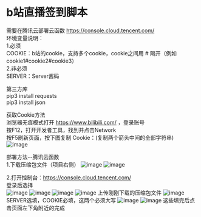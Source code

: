 # b站直播签到脚本
需要在腾讯云部署云函数 https://console.cloud.tencent.com/  
环境变量说明：  
1.必须  
COOKIE：b站的cookie，支持多个cookie，cookie之间用 # 隔开（例如cookie1#cookie2#cookie3）  
2.非必须  
SERVER：Server酱码    
  
第三方库  
pip3 install requests  
pip3 install json  
  
获取Cookie方法  
浏览器无痕模式打开 https://www.bilibili.com/ ，登录账号  
按F12，打开开发者工具，找到并点击Network  
按F5刷新页面，按下图复制 Cookie：(复制两个箭头中间的全部字符串)  
![image](https://user-images.githubusercontent.com/75521125/120108305-3185b200-c197-11eb-85c0-ffe622beca0c.png)
  
部署方法--腾讯云函数  
1.下载压缩包文件（项目右侧） 
![image](https://user-images.githubusercontent.com/75521125/120108563-3860f480-c198-11eb-8a77-ecbc6e74f47c.png)
![image](https://user-images.githubusercontent.com/75521125/120108570-4282f300-c198-11eb-9533-74794292ea2a.png)

2.打开控制台：https://console.cloud.tencent.com/  
登录后选择  
![image](https://user-images.githubusercontent.com/75521125/120108434-ae189080-c197-11eb-91eb-3764872b1dc6.png)
![image](https://user-images.githubusercontent.com/75521125/120108451-bec90680-c197-11eb-824a-b5dbeb02a126.png)
![image](https://user-images.githubusercontent.com/75521125/120108470-d4d6c700-c197-11eb-9f8a-92562b250c23.png)
![image](https://user-images.githubusercontent.com/75521125/120108493-eddf7800-c197-11eb-9397-edff0f6e26d5.png)
上传刚刚下载的压缩包文件
![image](https://user-images.githubusercontent.com/75521125/120108677-de146380-c198-11eb-891e-1ec38754f00f.png)
SERVER选填，COOKIE必填，这两个必须大写
![image](https://user-images.githubusercontent.com/75521125/120108692-ee2c4300-c198-11eb-96fd-e8a7003166f4.png)
![image](https://user-images.githubusercontent.com/75521125/120108725-13b94c80-c199-11eb-84b8-83e3a8a14818.png)
这些填完后点击页面左下角附近的完成
